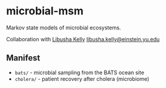 # microbial-msm
Markov state models of microbial ecosystems.

Collaboration with [Libusha Kelly](http://www.einstein.yu.edu/faculty/13827/libusha-kelly/) <libusha.kelly@einstein.yu.edu>

## Manifest
* `bats/` - microbial sampling from the BATS ocean site
* `cholera/` - patient recovery after cholera (microbiome)
